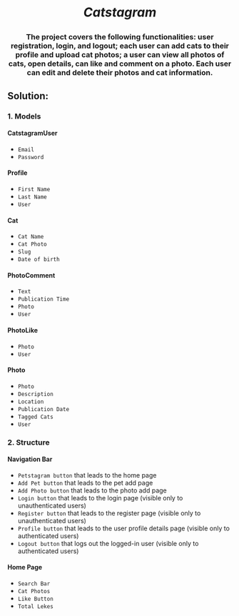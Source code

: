 # <p align="center"> *Catstagram* </p>
### <p align="center"> The project covers the following functionalities: user registration, login, and logout; each user can add cats to their profile and upload cat photos; a user can view all photos of cats, open details, can like and comment on a photo. Each user can edit and delete their photos and cat information. </p>
## Solution:
### 1. **Models**
#### CatstagramUser
- `Email`
- `Password`
#### Profile
- `First Name`
- `Last Name`
- `User`
#### Cat
- `Cat Name`
- `Cat Photo`
- `Slug`
- `Date of birth`
#### PhotoComment
- `Text`
- `Publication Time`
- `Photo`
- `User`
#### PhotoLike
- `Photo`
- `User`
#### Photo
- `Photo`
- `Description`
- `Location`
- `Publication Date`
- `Tagged Cats`
- `User`
### 2. **Structure**
#### Navigation Bar
- `Petstagram button` that leads to the home page
- `Add Pet button` that leads to the pet add page
- `Add Photo button` that leads to the photo add page
- `Login button` that leads to the login page (visible only to unauthenticated users)
- `Register button` that leads to the register page (visible only to unauthenticated users)
- `Profile button` that leads to the user profile details page (visible only to authenticated users)
- `Logout button` that logs out the logged-in user (visible only to authenticated users)
#### Home Page
- `Search Bar`
- `Cat Photos`
- `Like Button`
- `Total Lekes`
